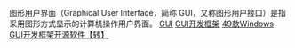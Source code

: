 
图形用户界面（Graphical User Interface，简称 GUI，又称图形用户接口）是指采用图形方式显示的计算机操作用户界面。
[GUI](https://baike.baidu.com/item/GUI/479966?fr=aladdin)
[GUI开发框架](https://www.oschina.net/project/tag/178/gui?lang=36&os=0&sort=view&p=1)
[49款Windows GUI开发框架开源软件【转】](https://www.cnblogs.com/liaocheng/p/9197573.html)
